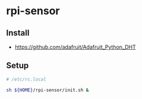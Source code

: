 # rpi-sensor

## Install

- https://github.com/adafruit/Adafruit_Python_DHT

## Setup

```bash
# /etc/rc.local

sh ${HOME}/rpi-sensor/init.sh &
```
